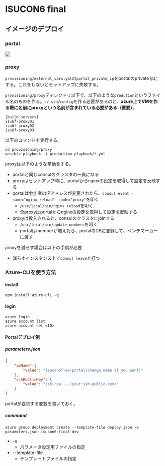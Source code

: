 # ISUCON6 final

## イメージのデプロイ

### portal

<a href="https://portal.azure.com/#create/Microsoft.Template/uri/https%3A%2F%2Fgist.githubusercontent.com%2Fcatatsuy%2F231661330222701bf1ca976d9412d8df%2Fraw%2F135bd621c4164ca1436620b425f71d6516728c3b%2Fportal.json" target="_blank">
  <img src="http://azuredeploy.net/deploybutton.png"/>
</a>

### proxy

`provisioning/external_vars.yml`の`portal_private_ip`をportalのprivate ipにする。これをしないとセットアップに失敗する。

`provisioning/proxy`ディレクトリ以下で、以下のような`prodution`というファイル名のものを作る。`~/.ssh/config`を作る必要があるのと、__azure上でVMを作る際に名前にproxyという名前が含まれている必要がある（重要）__。

```
[build_servers]
isu6f-proxy01
isu6f-proxy02
isu6f-proxy03
```

以下のコマンドを実行する。

```
cd provisioning/proxy
ansible-playbook -i production playbook/*.yml
```

proxyは以下のような挙動をする。

  * portalと同じconsulのクラスタの一員になる
  * proxyはセットアップ時に、portalからnginxの設定を取得して設定を反映する
  * portalは参加者のIPアドレスが変更されたら、`consul event -name="nginx_reload" -node="proxy"`を叩く
    * `/usr/local/bin/nginx_reload`を叩く
    * 全proxyはportalからnginxの設定を取得して設定を反映する
  * proxyは投入されると、consulのクラスタにjoinする
    * `/usr/local/bin/update_members`を叩く
    * portalはmemberが増えたら、portalのDBに登録して、ベンチマーカーに渡す

proxyを減らす場合は以下の手順が必要

  * 減らすインスタンス上で`consul leave`と打つ

### Azure-CLIを使う方法

#### install

```
npm install azure-cli -g
```

#### login

```
azure login
azure account list
azure account set <ID>
```

#### Portalデプロイ例

##### parameters.json

```json
{
    "vmName":{
        "value": "isucon6f-ex-portal(change name if you want)"
    },
    "sshPublicKey": {
        "value": "ssh-rsa ...(your ssh-public-key)"
    }
}
```

portalが要求する変数を書いておく。

##### command

```
azure group deployment create --template-file deploy.json -e parameters.json isucon6-final-dev
```

* -e
  * パラメータ設定用ファイルの指定
* --template-file
  * テンプレートファイルの指定
